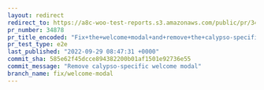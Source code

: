 ```yaml
---
layout: redirect
redirect_to: https://a8c-woo-test-reports.s3.amazonaws.com/public/pr/34878/e2e/index.html
pr_number: 34878
pr_title_encoded: "Fix+the+welcome+modal+and+remove+the+calypso-specific+one"
pr_test_type: e2e
last_published: "2022-09-29 08:47:31 +0000"
commit_sha: 585e62f45dcce894382200b01af1501e92736e55
commit_message: "Remove calypso-specific welcome modal"
branch_name: fix/welcome-modal
---
```

